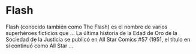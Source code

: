 # Flash

Flash (conocido también como The Flash) es el nombre de varios superhéroes ficticios que ... La última historia de la Edad de Oro de la Sociedad de la Justicia se publicó en All Star Comics #57 (1951, el título en sí continuó como All Star ...
